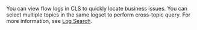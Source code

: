 
You can view flow logs in CLS to quickly locate business issues. You can select multiple topics in the same logset to perform cross-topic query. For more information, see [Log Search](https://intl.cloud.tencent.com/document/product/614/16981).

